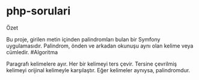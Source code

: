 # php-sorulari
Özet

Bu proje, girilen metin içinden palindromları bulan bir Symfony uygulamasıdır. Palindrom, önden ve arkadan okunuşu aynı olan kelime veya cümledir.
#Algoritma

Paragrafı kelimelere ayır.
Her bir kelimeyi ters çevir.
Tersine çevrilmiş kelimeyi orijinal kelimeyle karşılaştır.
Eğer kelimeler aynıysa, palindromdur.
